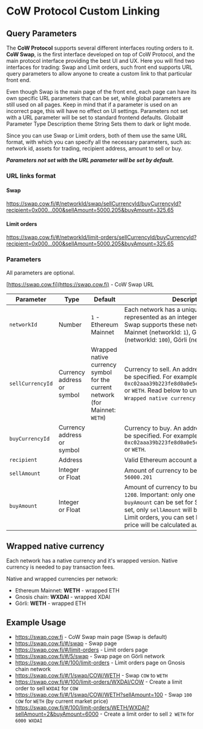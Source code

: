# CoW Protocol Custom Linking

## Query Parameters

The **CoW Protocol** supports several different interfaces routing orders to it. **CoW Swap**, is the first interface developed on top of CoW Protocol, and the main protocol interface providing the best UI and UX. Here you will find two interfaces for trading: Swap and Limit orders, such front end supports URL query parameters to allow anyone to create a custom link to that particular front end.

Even though Swap is the main page of the front end, each page can have its own specific URL parameters that can be set, while global parameters are still used on all pages. Keep in mind that if a parameter is used on an incorrect page, this will have no effect on UI settings. Parameters not set with a URL parameter will be set to standard frontend defaults. Global# Parameter Type Description theme String Sets them to dark or light mode.

Since you can use Swap or Limit orders, both of them use the same URL format, with which you can specify all the necessary parameters, such as: network id, assets for trading, recipient address, amount to sell or buy.

_**Parameters not set with the URL parameter will be set by default.**_

### URL links format

#### Swap

https://swap.cow.fi/#/networkId/swap/sellCurrencyId/buyCurrencyId?recipient=0x000...000&sellAmount=5000.205&buyAmount=325.65

#### Limit orders

https://swap.cow.fi/#/networkId/limit-orders/sellCurrencyId/buyCurrencyId?recipient=0x000...000&sellAmount=5000.205&buyAmount=325.65

### Parameters

All parameters are optional.

[https://swap.cow.fi](https://swap.cow.fi) - CoW Swap URL

| Parameter        | Type                       | Default                                                                      | Description                                                                                                                                                                                                                                                               |
| ---------------- | -------------------------- | ---------------------------------------------------------------------------- | ------------------------------------------------------------------------------------------------------------------------------------------------------------------------------------------------------------------------------------------------------------------------- |
| `networkId`      | Number                     | `1` - Ethereum Mainnet                                                       | Each network has a unique identifier, represented as an integer. Currently CoW Swap supports these networks: Ethereum Mainnet (networkId: `1`), Gnosis chain (networkId: `100`), Görli (networkId: `5`)                                                                   |
| `sellCurrencyId` | Currency address or symbol | Wrapped native currency symbol for the current network (for Mainnet: `WETH`) | Currency to sell. An address or a symbol can be specified. For example: `0xc02aaa39b223fe8d0a0e5c4f27ead9083c756cc2` or `WETH`. Read below to understand what `Wrapped native currency` is.                                                                               |
| `buyCurrencyId`  | Currency address or symbol |                                                                              | Currency to buy. An address or a symbol can be specified. For example: `0xc02aaa39b223fe8d0a0e5c4f27ead9083c756cc2` or `WETH`.                                                                                                                                            |
| `recipient`      | Address                    |                                                                              | Valid Ethereum account address.                                                                                                                                                                                                                                           |
| `sellAmount`     | Integer or Float           |                                                                              | Amount of currency to be sold. For example: `56000.201`                                                                                                                                                                                                                   |
| `buyAmount`      | Integer or Float           |                                                                              | Amount of currency to buy. For example: `1208`. Important: only one of `sellAmount` or `buyAmount` can be set for Swap. If both are set, only `sellAmount` will be used. In case of Limit orders, you can set both values and the price will be calculated automatically. |

## Wrapped native currency

Each network has a native currency and it's wrapped version. Native currency is needed to pay transaction fees.

Native and wrapped currencies per network:
* Ethereum Mainnet: **WETH** - wrapped ETH
* Gnosis chain: **WXDAI** - wrapped XDAI
* Görli: **WETH** - wrapped ETH

## Example Usage

* https://swap.cow.fi - CoW Swap main page (Swap is default)
* https://swap.cow.fi/#/swap - Swap page
* https://swap.cow.fi/#/limit-orders - Limit orders page
* https://swap.cow.fi/#/5/swap - Swap page on Görli network
* https://swap.cow.fi/#/100/limit-orders - Limit orders page on Gnosis chain network
* https://swap.cow.fi/#/1/swap/COW/WETH - Swap `COW` to `WETH`
* https://swap.cow.fi/#/100/limit-orders/WXDAI/COW - Create a limit order to sell `WXDAI` for `COW`
* https://swap.cow.fi/#/1/swap/COW/WETH?sellAmount=100 - Swap `100 COW` for `WETH` (by current market price)
* https://swap.cow.fi/#/100/limit-orders/WETH/WXDAI?sellAmount=2&buyAmount=6000 - Create a limit order to sell `2 WETH` for `6000 WXDAI`
